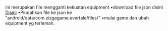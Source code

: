 ini merupakan file mengganti kekuatan equipment
•download file json disini [Disini]()
•Pindahkan file ke json ke "android/data/com.zizgagame.evertale/files/"
•mulai game dan ubah equipment yg terlemah.
